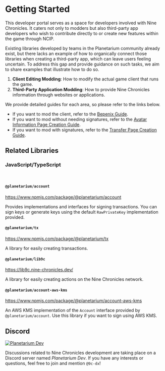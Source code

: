 # Getting Started

This developer portal serves as a space for developers involved with Nine Chronicles. It caters not only to modders but also third-party app developers who wish to contribute directly to or create new features within the game through NCIP.

Existing libraries developed by teams in the Planetarium community already exist, but there lacks an example of how to organically connect those libraries when creating a third-party app, which can leave users feeling uncertain. To address this gap and provide guidance on such tasks, we aim to share examples that illustrate how to do so.

1. **Client Editing Modding**: How to modify the actual game client that runs the game.
2. **Third-Party Application Modding**: How to provide Nine Chronicles information through websites or applications.

We provide detailed guides for each area, so please refer to the links below.

- If you want to mod the client, refer to the [Bepenix Guide](./guide/bepenix-guide.md).
- If you want to mod without needing signatures, refer to the [Avatar Information Page Creation Guide](./guide/avatar-information-dapp-guide.md).
- If you want to mod with signatures, refer to the [Transfer Page Creation Guide](./guide/transfer-ncg-with-chrono.md).

## Related Libraries
### JavaScript/TypeScript

<br/>

#### `@planetarium/account`

https://www.npmjs.com/package/@planetarium/account

Provides implementations and interfaces for signing transactions. You can sign keys or generate keys using the default `RawPrivateKey` implementation provided.

#### `@planetarium/tx`

https://www.npmjs.com/package/@planetarium/tx

A library for easily creating transactions.

#### `@planetarium/lib9c`

https://lib9c.nine-chronicles.dev/

A library for easily creating actions on the Nine Chronicles network.

#### `@planetarium/account-aws-kms`

https://www.npmjs.com/package/@planetarium/account-aws-kms

An AWS KMS implementation of the `Account` interface provided by `@planetarium/account`. Use this library if you want to sign using AWS KMS.

## Discord

[![Planetarium Dev][planetarium-dev-badge]][planetarium-dev-invite-link]

Discussions related to Nine Chronicles development are taking place on a Discord server named *Planetarium Dev*. If you have any interests or questions, feel free to join and mention `@9c-dx`!

[planetarium-dev-badge]: https://img.shields.io/discord/928926944937013338?color=6278DA&label=Planetarium-dev&logo=discord&logoColor=white
[planetarium-dev-invite-link]: https://discord.com/invite/RYJDyFRYY7
